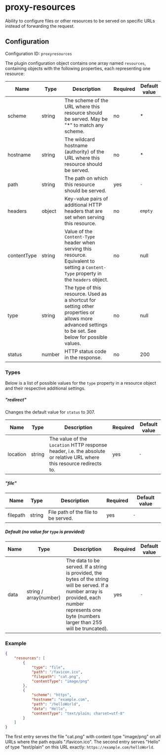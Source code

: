 # proxy-resources

Ability to configure files or other resources to be served on specific URLs instead of forwarding the request.


## Configuration

Configuration ID: `proxyresources`

The plugin configuration object contains one array named `resources`, containing objects with the following properties, each representing one resource:

| Name | Type | Description | Required | Default value |
| --- | --- | --- | --- | --- |
| scheme | string | The scheme of the URL where this resource should be served. May be "\*" to match any scheme. | no | \* |
| hostname | string | The wildcard hostname (authority) of the URL where this resource should be served. | no | \* |
| path | string | The path on which this resource should be served. | yes | `-` |
| headers | object | Key-value pairs of additional HTTP headers that are set when serving this resource. | no | `empty` |
| contentType | string | Value of the `Content-Type` header when serving this resource. Equivalent to setting a `Content-Type` property in the `headers` object. | no | null |
| type | string | The type of this resource. Used as a shortcut for setting other properties or allows more advanced settings to be set. See below for possible values. | no | null |
| status | number | HTTP status code in the response. | no | 200 |

### Types

Below is a list of possible values for the `type` property in a resource object and their respective additional settings.

##### "redirect"

Changes the default value for `status` to 307.

| Name | Type | Description | Required | Default value |
| --- | --- | --- | --- | --- |
| location | string | The value of the `Location` HTTP response header, i.e. the absolute or relative URL where this resource redirects to. | yes | `-` |

##### "file"

| Name | Type | Description | Required | Default value |
| --- | --- | --- | --- | --- |
| filepath | string | File path of the file to be served. | yes | `-` |

##### Default (no value for `type` is provided)

| Name | Type | Description | Required | Default value |
| --- | --- | --- | --- | --- |
| data | string / array(number) | The data to be served. If a string is provided, the bytes of the string will be served. If a number array is provided, each number represents one byte (numbers larger than 255 will be truncated). | yes | `-` |

### Example

```json
{
	"resources": [
		{
			"type": "file",
			"path": "/favicon.ico",
			"filepath": "cat.png",
			"contentType": "image/png"
		},
		{
			"scheme": "https",
			"hostname": "example.com",
			"path": "/helloWorld",
			"data": "Hello",
			"contentType": "text/plain; charset=utf-8"
		}
	]
}
```

The first entry serves the file "cat.png" with content type "image/png" on all URLs where the path equals "/favicon.ico". The second entry serves "Hello" of type "text/plain" on this URL exactly: `https://example.com/helloWorld`.

